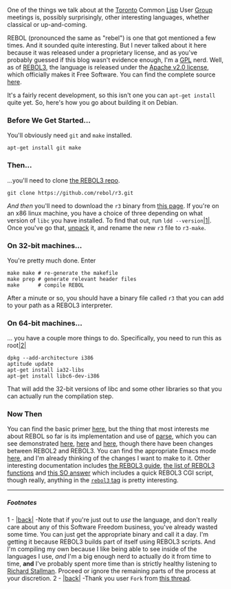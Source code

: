 One of the things we talk about at the [Toronto](http://www.lisptoronto.org/) Common [Lisp](http://lispwiki.inaimathi.ca/) User [Group](https://groups.google.com/forum/#!forum/toronto-lisp-users-group) meetings is, possibly surprisingly, other interesting languages, whether classical or up-and-coming.

REBOL (pronounced the same as "rebel") is one that got mentioned a few times. And it sounded quite interesting. But I never talked about it here because it was released under a proprietary license, and as you've probably guessed if this blog wasn't evidence enough, I'm a [GPL](http://www.gnu.org/licenses/gpl.html) nerd. Well, as of [REBOL3](http://www.rebol.com/rebol3/), the language is released under the [Apache v2.0 license](http://www.apache.org/licenses/LICENSE-2.0), which officially makes it Free Software. You can find the complete source [here](https://github.com/rebol/r3).

It's a fairly recent development, so this isn't one you can `apt-get install` quite yet. So, here's how you go about building it on Debian.

### Before We Get Started...

You'll obviously need `git` and `make` installed.

```shell
apt-get install git make
```

### Then...

...you'll need to clone [the REBOL3 repo](https://github.com/rebol/r3).

```shell
git clone https://github.com/rebol/r3.git
```

*And then* you'll need to download the `r3` binary from [this page](http://www.rebol.com/r3/downloads.html). If you're on an x86 linux machine, you have a choice of three depending on what version of `libc` you have installed. To find that out, run `ldd --version`<a name="note-Sat-Jul-20-204704EDT-2013"></a>[|1|](#foot-Sat-Jul-20-204704EDT-2013). Once you've go that, [unpack](https://github.com/Inaimathi/shell-ui/blob/master/python/unpack) it, and rename the new `r3` file to `r3-make`.

### On 32-bit machines...

You're pretty much done. Enter

```shell
make make # re-generate the makefile
make prep # generate relevant header files
make      # compile REBOL
```

After a minute or so, you should have a binary file called `r3` that you can add to your path as a REBOL3 interpreter.

### On 64-bit machines...

... you have a couple more things to do. Specifically, you need to run this as root<a name="note-Sat-Jul-20-204707EDT-2013"></a>[|2|](#foot-Sat-Jul-20-204707EDT-2013)

```shell
dpkg --add-architecture i386
aptitude update
apt-get install ia32-libs 
apt-get install libc6-dev-i386
```

That will add the 32-bit versions of libc and some other libraries so that you can actually run the compilation step.

### Now Then

You can find the basic primer [here](http://www.rebol.com/rebolsteps.html), but the thing that most interests me about REBOL so far is its implementation and use of [parse](http://www.rebol.com/r3/docs/functions/parse.html), which you can see demonstrated [here](http://rebol-land.blogspot.ca/2013/03/rebols-answer-to-regex-parse-and-rebol.html), [here](http://rebol.com/docs/core23/rebolcore-15.html) and [here](http://recoding.blogspot.in/2013/02/looking-to-learn-something-new-try-rebol.html), though there have been changes between REBOL2 and REBOL3. You can find the appropriate Emacs mode [here](http://www.rebol.com/tools/rebol.el), and I'm already thinking of the changes I want to make to it. Other interesting documentation includes [the REBOL3 guide](http://www.rebol.com/r3/docs/guide.html), [the list of REBOL3 functions](http://www.rebol.com/r3/docs/functions.html) and [this SO answer](http://stackoverflow.com/a/14184638) which includes a quick REBOL3 CGI script, though really, anything in the [`rebol3` tag](http://stackoverflow.com/questions/tagged/rebol3) is pretty interesting.

* * *
##### Footnotes
1 - <a name="foot-Sat-Jul-20-204704EDT-2013"></a>[|back|](#note-Sat-Jul-20-204704EDT-2013) -Note that if you're just out to *use* the language, and don't really care about any of this Software Freedom business, you've already wasted some time. You can just get the appropriate binary and call it a day. I'm getting it because REBOL3 builds part of itself using REBOL3 scripts. And I'm compiling my own because I like being able to see inside of the languages I use, *and* I'm a big enough nerd to actually do it from time to time, **and** I've probably spent more time than is strictly healthy listening to [Richard Stallman](http://www.youtube.com/watch?v=SNBMdDaYhZA). Proceed or ignore the remaining parts of the process at your discretion.
2 - <a name="foot-Sat-Jul-20-204707EDT-2013"></a>[|back|](#note-Sat-Jul-20-204707EDT-2013) -Thank you user `Fork` from [this thread](http://www.rebol.com/cgi-bin/blog.r?view=0519).
